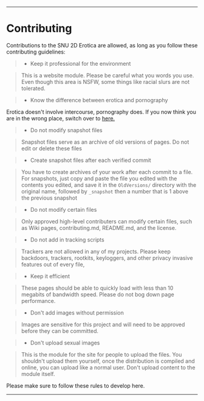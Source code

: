 
***

# Contributing

Contributions to the SNU 2D Erotica are allowed, as long as you follow these contributing guidelines:

> * Keep it professional for the environment

> This is a website module. Please be careful what you words you use. Even though this area is NSFW, some things like racial slurs are not tolerated.

> * Know the difference between erotica and pornography

Erotica doesn't involve intercourse, pornography does. If you now think you are in the wrong place, switch over to [here.](https://github.com/seanpm2001/SNU_2D_Porn/)

> * Do not modify snapshot files

> Snapshot files serve as an archive of old versions of pages. Do not edit or delete these files

> * Create snapshot files after each verified commit

> You have to create archives of your work after each commit to a file. For snapshots, just copy and paste the file you edited with the contents you edited, and save it in the `OldVersions/` directory with the original name, followed by `_snapshot` then a number that is 1 above the previous snapshot

> * Do not modify certain files

> Only approved high-level contributers can modify certain files, such as Wiki pages, contributing.md, README.md, and the license.

> * Do not add in tracking scripts

> Trackers are not allowed in any of my projects. Please keep backdoors, trackers, rootkits, keyloggers, and other privacy invasive features out of every file,

> * Keep it efficient

> These pages should be able to quickly load with less than 10 megabits of bandwidth speed. Please do not bog down page performance.

> * Don't add images without permission

> Images are sensitive for this project and will need to be approved before they can be committed.

> * Don't upload sexual images

> This is the module for the site for people to upload the files. You shouldn't upload them yourself, once the distribution is compiled and online, you can upload like a normal user. Don't upload content to the module itself.

Please make sure to follow these rules to develop here.

***
